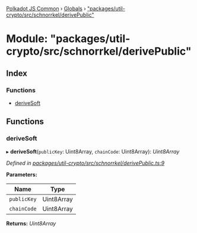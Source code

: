 [Polkadot JS Common](../README.md) › [Globals](../globals.md) › ["packages/util-crypto/src/schnorrkel/derivePublic"](_packages_util_crypto_src_schnorrkel_derivepublic_.md)

# Module: "packages/util-crypto/src/schnorrkel/derivePublic"

## Index

### Functions

* [deriveSoft](_packages_util_crypto_src_schnorrkel_derivepublic_.md#derivesoft)

## Functions

###  deriveSoft

▸ **deriveSoft**(`publicKey`: Uint8Array, `chainCode`: Uint8Array): *Uint8Array*

*Defined in [packages/util-crypto/src/schnorrkel/derivePublic.ts:9](https://github.com/polkadot-js/common/blob/d176c7471/packages/util-crypto/src/schnorrkel/derivePublic.ts#L9)*

**Parameters:**

Name | Type |
------ | ------ |
`publicKey` | Uint8Array |
`chainCode` | Uint8Array |

**Returns:** *Uint8Array*
